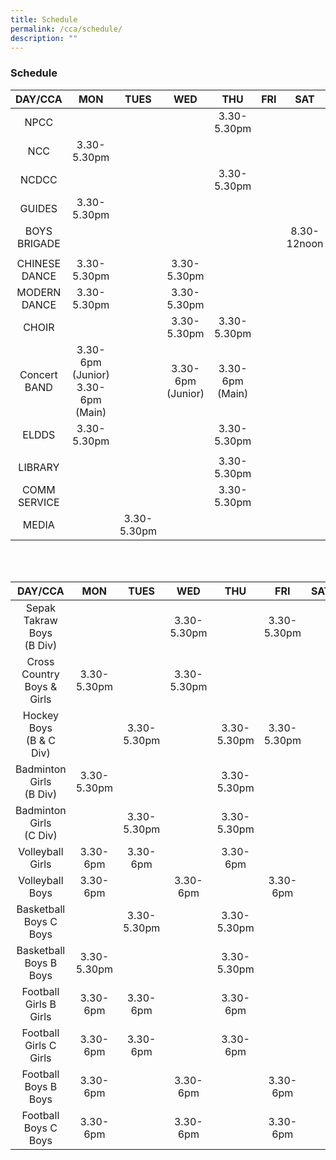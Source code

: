 ```yaml
---
title: Schedule
permalink: /cca/schedule/
description: ""
---
```

### Schedule

| DAY/CCA 	| MON 	| TUES 	| WED 	| THU 	| FRI 	| SAT 	|
|:---:	|:---:	|:---:	|:---:	|:---:	|:---:	|:---:	|
| NPCC 	|   	|   	|   	| 3.30-5.30pm 	|   	|   	|
| NCC 	| 3.30-5.30pm 	|   	|   	|   	|   	|   	|
| NCDCC 	|   	|   	|   	| 3.30-5.30pm 	|   	|   	|
| GUIDES 	| 3.30-5.30pm 	|   	|   	|   	|   	|   	|
| BOYS BRIGADE 	|   	|   	|   	|   	|   	| 8.30-12noon 	|
|   	|   	|   	|   	|   	|   	|   	|
| CHINESE DANCE 	| 3.30-5.30pm 	|   	| 3.30-5.30pm	|   	|   	|   	|
| MODERN DANCE 	| 3.30-5.30pm 	|   	| 3.30-5.30pm 	|   	|   	|   	|
| CHOIR 	|   	|  	| 3.30-5.30pm 	| 3.30-5.30pm 	|   	|   	|
| Concert BAND 	| 3.30-6pm (Junior) <br> 3.30-6pm (Main) 	|   	| 3.30-6pm (Junior) 	| 3.30-6pm (Main)  	|   	|   	|
| ELDDS 	| 3.30-5.30pm 	|   	| 	|  3.30-5.30pm 	|   	|   	|
|   	|   	|   	|   	|   	|   	|   	|
| LIBRARY 	|   	|   	|   	| 3.30-5.30pm 	|   	|   	|
| COMM SERVICE 	|   	|   	|   	| 3.30-5.30pm 	|   	|   	|
| MEDIA 	|   	|  3.30-5.30pm 	|   	|  	|   	|   	|

<br><br>

| DAY/CCA 	| MON 	| TUES 	| WED 	| THU 	| FRI 	| SAT 	|
|:---:	|:---:	|:---:	|:---:	|:---:	|:---:	|:---:	|
| Sepak Takraw Boys<br>(B Div) 	|  	|   	| 3.30-5.30pm 	|   	|   3.30-5.30pm	|   	|
| Cross Country<br>Boys & Girls<br> 	| 3.30-5.30pm 	|   	| 3.30-5.30pm 	|   	|   	|   	|
| Hockey Boys<br>(B & C Div) 	|  	|  3.30-5.30pm 	|   	| 3.30-5.30pm 	|  3.30-5.30pm 	|   	|
| Badminton Girls<br>(B Div) 	|   3.30-5.30pm	| 	|   	| 3.30-5.30pm 	|   	|   	|
| Badminton Girls<br>(C Div) 	|   	| 3.30-5.30pm 	|   	| 3.30-5.30pm 	|   	|   	|
| Volleyball Girls<br> 	|  3.30-6pm 	| 3.30-6pm 	|   	| 3.30-6pm 	|   	|   	|
| Volleyball Boys<br> 	|  3.30-6pm 	| 	|  3.30-6pm  	|  	| 3.30-6pm  	|   	|
| Basketball Boys C Boys<br> 	|   	| 3.30-5.30pm 	|   	| 3.30-5.30pm 	|   	|   	|
| Basketball Boys B Boys<br> 	| 3.30-5.30pm 	|  	|   	| 3.30-5.30pm 	|   	|   	|
| Football Girls B Girls<br> 	|  3.30-6pm 	| 3.30-6pm 	|   	| 3.30-6pm 	|   	|   	|
| Football Girls C Girls<br> 	|  3.30-6pm 	| 3.30-6pm 	|   	| 3.30-6pm 	|   	|   	|
| Football Boys B Boys<br> 	|  3.30-6pm 	| 	|  3.30-6pm  	|  	| 3.30-6pm  	|   	|
| Football Boys C Boys<br> 	|  3.30-6pm 	| 	|  3.30-6pm  	|  	| 3.30-6pm  	|   	|
